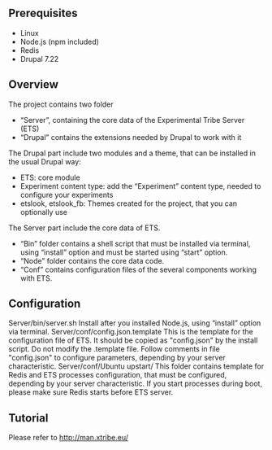 ## Prerequisites

* Linux 
* Node.js (npm included)
* Redis
* Drupal 7.22

## Overview

The project contains two folder
* “Server”, containing the core data of the Experimental Tribe Server (ETS)
* “Drupal” contains the extensions needed by Drupal to work with it

The Drupal part include two modules and a theme, that can be installed in the usual Drupal way:
* ETS: core module
* Experiment content type: add the “Experiment” content type, needed to configure your experiments
* etslook, etslook_fb: Themes created for the project, that you can optionally use

The Server part include the core data of ETS. 
* “Bin” folder contains a shell script that must be installed via terminal, using “install” option and must be started using “start” option. 
* “Node” folder contains the core data code.
* “Conf” contains configuration files of the several components working with ETS.

## Configuration

Server/bin/server.sh
	Install after you installed Node.js, using “install” option via terminal.
Server/conf/config.json.template
This is the template for the configuration file of ETS. It should be copied as "config.json" by the install script. Do not modify the .template file. Follow comments in file "config.json"  to configure parameters, depending by your server characteristic.
Server/conf/Ubuntu upstart/
This folder contains template for Redis and ETS processes configuration, that must be configured, depending by your server characteristic. If you start processes during boot, please make sure Redis starts before ETS server. 

## Tutorial

Please refer to http://man.xtribe.eu/
